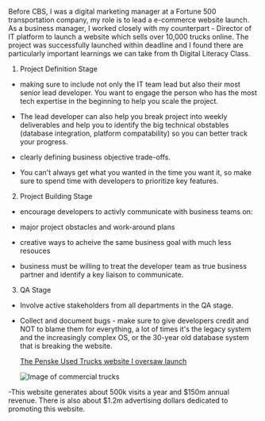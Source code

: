 Before CBS, I was a digital marketing manager at a Fortune 500 transportation company, my role is to lead a e-commerce website launch. As a business manager, I worked closely with my counterpart - Director of IT platform to launch a website which sells over 10,000 trucks online. The project was successfully launched within deadline and I found there are particularly important learnings we can take from th Digital Literacy Class. 

1) Project Definition Stage

- making sure to include not only the IT team lead but also their most senior lead developer. You want to engage the person who has the most tech expertise in the beginning to help you scale the project. 
-  The lead developer can also help you break project into weekly deliverables and help you to identify the big technical obstables (database integration, platform compatability) so you can better track your progress.

- clearly defining business objective trade-offs. 
-   You can't always get what you wanted in the time you want it, so make sure to spend time with developers to prioritize key features. 

2) Project Building Stage

- encourage developers to activly communicate with business teams on:
-  major project obstacles and work-around plans
-  creative ways to acheive the same business goal with much less resouces

- business must be willing to treat the developer team as true business partner and identify a key liaison to communicate. 

3) QA Stage

- Involve active stakeholders from all departments in the QA stage.
- Collect and document bugs - make sure to give developers credit and NOT to blame them for everything, a lot of times it's the legacy system and the increasingly complex OS, or the 30-year old database system that is breaking the website.
  
  [The Penske Used Trucks website I oversaw launch](http://www.penskeusedtrucks.com)
  
  ![Image of commercial trucks](http://www.penskeusedtrucks.com/img/img_callout_centers.jpg)
  
-This website generates about 500k visits a year and $150m annual revenue. There is also about $1.2m advertising dollars dedicated to promoting this website.
